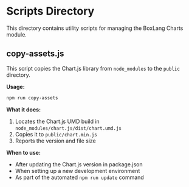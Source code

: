 # Scripts Directory

This directory contains utility scripts for managing the BoxLang Charts module.

## copy-assets.js

This script copies the Chart.js library from `node_modules` to the `public` directory.

**Usage:**
```bash
npm run copy-assets
```

**What it does:**
1. Locates the Chart.js UMD build in `node_modules/chart.js/dist/chart.umd.js`
2. Copies it to `public/chart.min.js`
3. Reports the version and file size

**When to use:**
- After updating the Chart.js version in package.json
- When setting up a new development environment
- As part of the automated `npm run update` command
